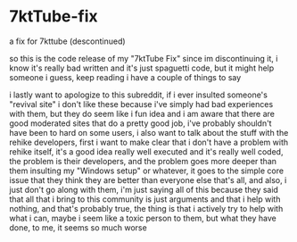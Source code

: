 # 7ktTube-fix
a fix for 7kttube (descontinued)

so this is the code release of my "7ktTube Fix" since im discontinuing it, i know it's really bad written and it's just
spaguetti code, but it might help someone i guess, keep reading i have a couple of things to say

i lastly want to apologize to this subreddit, if i ever insulted someone's "revival site" i don't like these because i've
simply had bad experiences with them, but they do seem like i fun idea and i am aware that there are good moderated sites 
that do a pretty good job, i've probably shouldn't have been to hard on some users, i also want to talk about the stuff
with the rehike developers, first i want to make clear that i don't have a problem with rehike itself, it's a good idea
really well executed and it's really well coded, the problem is their developers, and the problem goes more deeper than them
insulting my "Windows setup" or whatever, it goes to the simple core issue that they think they are better than everyone else
that's all, and also, i just don't go along with them, i'm just saying all of this because they said that all that i bring
to this community is just arguments and that i help with nothing, and that's probably true, the thing is that i actively try to
help with what i can, maybe i seem like a toxic person to them, but what they have done, to me, it seems so much worse

